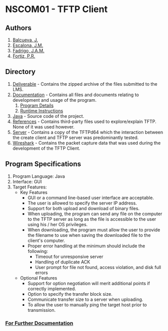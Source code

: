 # NSCOM01 - TFTP Client

## Authors
1. [Balcueva, J.](https://github.com/JushoB)
2. [Escalona, J.M.](https://github.com/jm55DLSU)
3. [Fadrigo, J.A.M.](https://github.com/ExME168)
4. [Fortiz, P.R.](https://github.com/prpfortiz)

## Directory
1. [Deliverable](https://github.com/jm55DLSU/NSCOM01/tree/main/TFTP/Deliverable) - Contains the zipped archive of the files submitted to the LMS.
2. [Documentation](https://github.com/jm55DLSU/NSCOM01/tree/main/TFTP/Documentation) - Contains all files and documents relating to development and usage of the program.
    1. [Program Details](https://github.com/jm55DLSU/NSCOM01/blob/main/TFTP/Documentation/NSCOM01%20-%20Program%20Design.pdf)
    2. [Runtime Instructions](https://github.com/jm55DLSU/NSCOM01/blob/main/TFTP/Documentation/Runtime%20Instructions.pdf)
3. [Java](https://github.com/jm55DLSU/NSCOM01/tree/main/TFTP/Java) - Source code of the project.
4. [References](https://github.com/jm55DLSU/NSCOM01/tree/main/TFTP/References) - Contains third-party files used to explore/explain TFTP. None of it was used however.
5. [Server](https://github.com/jm55DLSU/NSCOM01/tree/main/TFTP/Server) - Contains a copy of the TFTPd64 which the interaction between the create client and TFTP server was predominantly tested.
6. [Wireshark](https://github.com/jm55DLSU/NSCOM01/tree/main/TFTP/Wireshark) - Contains the packet capture data that was used during the development of the TFTP Client.

## Program Specifications
1. Program Language: Java
2. Interface: GUI
3. Target Features:
    * Key Features
        * GUI or a command line-based user interface are acceptable.
        * The user is allowed to specify the server IP address.
        * Support for both upload and download of binary files.
        * When uploading, the program can send any file on the computer to the TFTP server as long as the file is accessible to the user using his / her OS privileges.
        * When downloading, the program must allow the user to provide the filename to use when saving the downloaded file to the client's computer.
        * Proper error handling at the minimum should include the following:
            * Timeout for unresponsive server
            * Handling of duplicate ACK
            * User prompt for file not found, access violation, and disk full errors
    * Optional Features
        * Support for option negotiation will merit additional points if correctly implemented.
        * Option to specify the transfer block size.
        * Communicate transfer size to a server when uploading.
        * To allow the user to manually ping the target host prior to transmission.

### [For Further Documentation](https://github.com/jm55DLSU/NSCOM01/blob/main/TFTP/Documentation/NSCOM01%20-%20Program%20Design.pdf)
